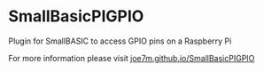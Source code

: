 # SmallBasicPIGPIO
Plugin for SmallBASIC to access GPIO pins on a Raspberry Pi

For more information please visit [joe7m.github.io/SmallBasicPIGPIO](https://joe7m.github.io/SmallBasicPIGPIO/index.html)
